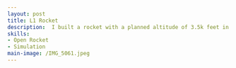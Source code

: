 ```yaml
---
layout: post
title: L1 Rocket
description:  I built a rocket with a planned altitude of 3.5k feet in order to complete my L1 rocketry certification through Tripli. Unfortunately haven't gotten a chance to launch yet :(
skills: 
- Open Rocket
- Simulation
main-image: /IMG_5061.jpeg
---
```


